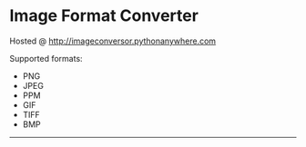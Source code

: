 # Image Format Converter

Hosted @ http://imageconversor.pythonanywhere.com

Supported formats:

- PNG
- JPEG
- PPM
- GIF
- TIFF
- BMP

---